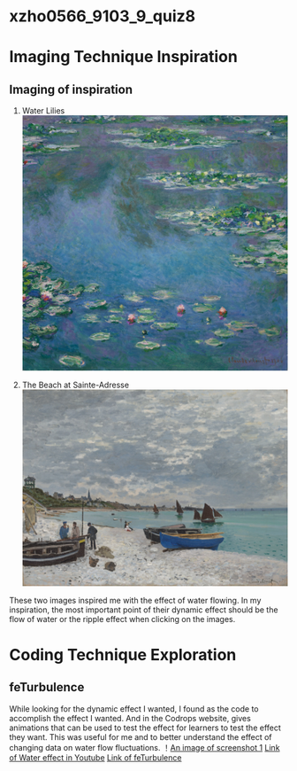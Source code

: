 # xzho0566_9103_9_quiz8

# Imaging Technique Inspiration
## Imaging of inspiration
1. Water Lilies ![An image of the Water Lilies](https://github.com/xzho0566/xzho0566_9103_9_quiz8/blob/main/p5.js/assets/Water%20Lilies.jpeg)

2. The Beach at Sainte-Adresse![An image of the The Beach at Sainte-Adresse](https://github.com/xzho0566/xzho0566_9103_9_quiz8/blob/main/p5.js/assets/The%20Beach%20at%20Sainte-Adresse.jpeg)

These two images inspired me with the effect of water flowing. In my inspiration, the most important point of their dynamic effect should be the flow of water or the ripple effect when clicking on the images.

# Coding Technique Exploration
## feTurbulence
While looking for the dynamic effect I wanted, I found <feTurbulence> as the code to accomplish the effect I wanted. And in the Codrops website, gives animations that can be used to test the effect for learners to test the effect they want. This was useful for me and to better understand the effect of changing data on water flow fluctuations.
！[An image of screenshot 1](https://github.com/xzho0566/xzho0566_9103_9_quiz8/blob/main/p5.js/assets/screenshot%201.png)
[Link of Water effect in Youtube](https://www.youtube.com/watch?v=q-i0rZBZvBk)
[Link of feTurbulence](https://tympanus.net/codrops/2019/02/19/svg-filter-effects-creating-texture-with-feturbulence/)